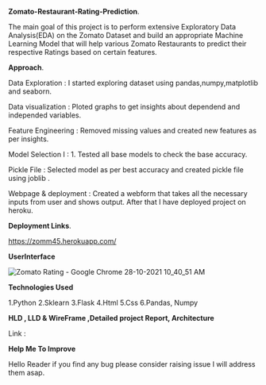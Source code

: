 **Zomato-Restaurant-Rating-Prediction**.


The main goal of this project is to perform extensive Exploratory Data Analysis(EDA) on the Zomato Dataset and build an appropriate Machine Learning Model that will help various Zomato Restaurants to predict their respective Ratings based on certain features.

****Approach****.


Data Exploration : I started exploring dataset using pandas,numpy,matplotlib and seaborn.

Data visualization : Ploted graphs to get insights about dependend and independed variables.

Feature Engineering : Removed missing values and created new features as per insights.

Model Selection I : 1. Tested all base models to check the base accuracy.

Pickle File : Selected model as per best accuracy and created pickle file using joblib .

Webpage & deployment : Created a webform that takes all the necessary inputs from user and shows output. After that I have deployed project on heroku.


****Deployment Links****.

https://zomm45.herokuapp.com/

****UserInterface****

![Zomato Rating - Google Chrome 28-10-2021 10_40_51 AM](https://user-images.githubusercontent.com/60504260/139197103-67bec8dc-c26a-4a76-8e9a-bd06d4e74605.png)

****Technologies Used****

1.Python
2.Sklearn
3.Flask
4.Html
5.Css
6.Pandas, Numpy

****HLD , LLD & WireFrame ,Detailed project Report, Architecture****

Link :

****Help Me To Improve****


Hello Reader if you find any bug please consider raising issue I will address them asap.
